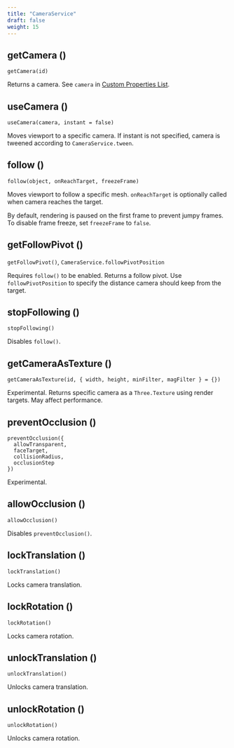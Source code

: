 ```yaml
---
title: "CameraService"
draft: false
weight: 15
---
```


## getCamera ()

`getCamera(id)`

Returns a camera. See `camera` in [Custom Properties List](/advanced/custom-properties/).

## useCamera ()

`useCamera(camera, instant = false)`

Moves viewport to a specific camera. If instant is not specified, camera is tweened according to `CameraService.tween`.

## follow ()

`follow(object, onReachTarget, freezeFrame)`

Moves viewport to follow a specific mesh. `onReachTarget` is optionally called when camera reaches the target.

By default, rendering is paused on the first frame to prevent jumpy frames. To disable frame freeze, set `freezeFrame` to `false`.

## getFollowPivot ()

`getFollowPivot()`, `CameraService.followPivotPosition`

Requires `follow()` to be enabled. Returns a follow pivot. Use `followPivotPosition` to specify the distance camera should keep from the target.

## stopFollowing ()

`stopFollowing()`

Disables `follow()`.

## getCameraAsTexture ()

`getCameraAsTexture(id, { width, height, minFilter, magFilter } = {})`

Experimental. Returns specific camera as a `Three.Texture` using render targets. May affect performance.

## preventOcclusion ()

```
preventOcclusion({
  allowTransparent,
  faceTarget,
  collisionRadius,
  occlusionStep
})
```

Experimental.

## allowOcclusion ()

`allowOcclusion()`

Disables `preventOcclusion()`.

## lockTranslation ()

`lockTranslation()`

Locks camera translation.

## lockRotation ()

`lockRotation()`

Locks camera rotation.

## unlockTranslation ()

`unlockTranslation()`

Unlocks camera translation.

## unlockRotation ()

`unlockRotation()`

Unlocks camera rotation.

